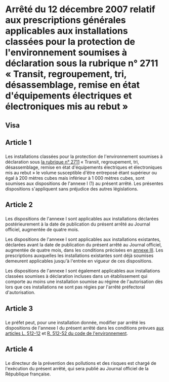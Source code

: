 # Arrêté du 12 décembre 2007 relatif aux prescriptions générales applicables aux installations classées pour la protection de l'environnement soumises à déclaration sous la rubrique n° 2711 « Transit, regroupement, tri, désassemblage, remise en état d'équipements électriques et électroniques mis au rebut »

## Visa

## Article 1

### 

Les installations classées pour la protection de l'environnement soumises à déclaration sous [la rubrique n° 2711](https://aida.ineris.fr/consultation_document/10717) « Transit, regroupement, tri, désassemblage, remise en état d'équipements électriques et électroniques mis au rebut » le volume susceptible d'être entreposé étant supérieur ou égal à 200 mètres cubes mais inférieur à 1 000 mètres cubes, sont soumises aux dispositions de l'annexe I (1) au présent arrêté. Les présentes dispositions s'appliquent sans préjudice des autres législations.

## Article 2

### 

Les dispositions de l'annexe I sont applicables aux installations déclarées postérieurement à la date de publication du présent arrêté au Journal officiel, augmentée de quatre mois.

Les dispositions de l'annexe I sont applicables aux installations existantes, déclarées avant la date de publication du présent arrêté au Journal officiel,  augmentée de quatre mois, dans les conditions précisées en [annexe III](#annexe-iii :-dispositions-applicables-aux-installations-existantes). Les prescriptions auxquelles les installations existantes sont déjà soumises demeurent applicables jusqu'à l'entrée en vigueur de ces dispositions.

Les dispositions de l'annexe I sont également applicables aux installations classées soumises à déclaration incluses dans un établissement qui comporte au moins une installation soumise au régime de l'autorisation dès lors que ces installations ne sont pas régies par l'arrêté préfectoral d'autorisation.

## Article 3

### 

Le préfet peut, pour une installation donnée, modifier par arrêté les dispositions de l'annexe I du présent arrêté dans les conditions prévues [aux articles L. 512-12](https://aida.ineris.fr/consultation_document/lmv1_1223#Article_L._512-12) et [R. 512-52 du code de l'environnement](https://www.legifrance.gouv.fr/affichCodeArticle.do?cidTexte=LEGITEXT000006074220&idArticle=LEGIARTI000006838729&dateTexte=&categorieLien=cid).

## Article 4

### 

Le directeur de la prévention des pollutions et des risques est chargé de l'exécution du présent arrêté, qui sera publié au Journal officiel de la République française.